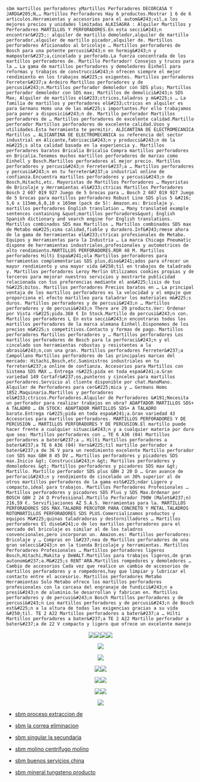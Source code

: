 
```
sbm martillos perforadores yMartillos Perforadores DECORCASA Y JARD&#205;N,… Martillos Perforadores Hay 6 productos.Mostrar 1 6 de 6 articulos.Herramientas y accesorios para el autom&#243;vil,a los mejores precios y unidades limitadas ALKISAGRA : Alquiler Martillos y Perforadores MARTILLOS Y PERFORADORES.En esta secci&#243;n encontrar&#225;: alquiler de martillo demoledor,alquiler de martillo perforador,alquiler de martillo picador,alquiler de. Martillos perforadores Aficionados al bricolaje … Martillos perforadores de Bosch para una potente percusi&#243;n en hormig&#243;n y mamposter&#237;a,cincelado y perforado.La fuerza concentrada de los martillos perforadores de. Martillo Perforador! Consejos y trucos para la … La gama de martillos perforadores y demoledores Einhell para reformas y trabajos de construcci&#243;n ofrecen siempre el mejor rendimiento en los trabajos m&#225;s exigentes. Martillos perforadores Ferreter&#237;a Ardeiro Martillos perforadores y de percusi&#243;n.Martillos perforador demoledor con SDS plus; Martillos perforador demoledor con SDS max; Martillos de demolici&#243;n SDS Max; Alquiler de martillos el&#233;ctricos,taladros y m&#225;s … La familia de martillos y perforadores el&#233;ctricos en alquiler es para Germans Homs una de las m&#225;s importantes.Por ello trabajamos para poner a disposici&#243;n de. Martillo perforador Martillos perforadores de … Martillos perforadores de excelente calidad.Martillo perforador Martillos perforadores de excelente calidad.Usos y utilidades.Esta herramienta te permitir. ALICANTINA DE ELECTROMECANICA Martillos … ALICANTINA DE ELECTROMECANICA su referencia del sector industrial en Alicante,fabricaci&#243;n y producci&#243;n de la m&#225;s alta calidad basada en la experiencia y. Martillos perforadores baratos Bricalia Bricalia Compra martillos perforadores en Bricalia.Tenemos muchos martillos perforadores de marcas como Einhell y Bosch.Martillos perforadores al mejor precio. Martillos perforadores y percusi&#243;n Ferreter&#237;a … Martillos perforadores y percusi&#243;n en tu ferreter&#237;a industrial online de confianza.Encuentra martillos perforadores y percusi&#243;n de Bosch,Hitachi,etc. Mayoristas de Martillos Perforadores … Mayoristas de Bricolaje y Herramientas el&#233;ctricas Martillos Perforadores Bosch 2 607 019 927 Juego de 5 brocas para … Bosch 2 607 019 927 Juego de 5 brocas para martillos perforadores Robust Line SDS plus 5 &#216; 5,6 x 115mm,6,8,10 x 165mm (pack de 5): Amazon.es: Bricolaje y. martillos perforadores English translation … Many translated example sentences containing &quot;martillos perforadores&quot; English Spanish dictionary and search engine for English translations. Martillos combinados SDS max Martillos … Martillos combinados SDS max de Metabo m&#225;xima calidad,fiable y duradero.Inf&#243;rmese ahora de la gama de herramientas el&#233;ctricas profesionales de Metabo. Equipos y Herramientas para la Industria … La marca Chicago Pneumatic dispone de herramientas industriales,profesionales y automotrices de alto rendimiento.MARTILLOS PERFORADORES.RDR 48 M. Martillos perforadores Hilti Espa&#241;ola Martillos perforadores para herramientas complementarias SDS plus,dise&#241;ados para ofrecer un mayor rendimiento y una mayor vida &#250;til en trabajos de taladrado y. Martillos perforadores Leroy Merlin Utilizamos cookies propias y de terceros para mejorar nuestros servicios y mostrarte publicidad relacionada con tus preferencias mediante el an&#225;lisis de tus h&#225;bitos. Martillos perforadores Precios baratos en … La principal ventaja de los martillos perforadores es la velocidad y el empuje que proporciona el efecto martilleo para taladrar los materiales m&#225;s duros. Martillos perforadores y de percusi&#243;n … Martillos perforadores y de percusi&#243;n There are 29 products.Ver: Ordenar por Vista r&#225;pida.368 € In Stock.Martillo de percusi&#243;n con. Martillos perforadores L En esta secci&#243;n encontraras todos los martillos perforadores de la marca alemana Einhell.Disponemos de los precios m&#225;s competitivos.Contacto y formas de pago. Martillos perforadores Martillos perforadores y … Martillos perforadores Los martillos perforadores de Bosch para la perforaci&#243;n y el cincelado son herramientas robustas y resistentes a la abrasi&#243;n,con una gran. Martillos perforadores Ferreter&#237;a Campollano Martillos perforadores de las principales marcas del mercado: Hitachi,Bosch,etc.Suministros industriales en tu ferreter&#237;a online de confianza. Accesorios para Martillos con Sistema SDS MAX … Entrega r&#225;pida en toda espa&#241;a.Gran variedad 149 Cortafr&#237;os,punteros y cinceles para martillos perforadores.Servicio al cliente disponible por chat.ManoMano. Alquiler de Perforadores para cer&#225;mica y … Germans Homs 1852.Maquinaria.Martillos y perforadores el&#233;ctricos.Perforadores.Alquiler de Perforadores &#191;Necesita un perforador para realizar trabajos en obra? ADAPTADOR MARTILLOS SDS+ A TALADRO … EN STOCK: ADAPTADOR MARTILLOS SDS+ A TALADRO barato.Entrega r&#225;pida en toda espa&#241;a.Gran variedad 43 Accesorios para martillos perforadores. MARTILLOS PERFORADORES Y DE PERCUSION … MARTILLOS PERFORADORES Y DE PERCUSION.El martillo puede hacer frente a cualquier situaci&#243;n y a cualquier materia por duro que sea: Martillos perforadores con … TE 6 A36 (04) Martillos perforadores a bater&#237;a … Hilti Martillos perforadores a bater&#237;a TE 6 A36 (04) Vers&#225;til martillo perforador a bater&#237;a de 36 V para un rendimiento excelente Martillo perforador con SDS max GBH 8 45 DV … Martillos perforadores y picadores SDS max.Inicio &gt; Construcci&#243;n &gt; Martillos perforadores y demoledores &gt; Martillos perforadores y picadores SDS max &gt; Martillo. Martillo perforador SDS plus GBH 2 20 D … Gran avance de perforaci&#243;n y rendimiento de cincelado un 30% superior al de otros martillos perforadores de la gama est&#225;ndar Ligero y compacto,ideal para trabajos. Martillos Perforadores Profesionales … Martillos perforadores y picadores SDS Plus y SDS Max.Ordenar por BOSCH GBH 2 24 D Professional.Martillo Perforador 790W (Malet&#237;n) 216,59 €. Servifijaciones AZ S.A.S. Herramientas para la. MARTILLOS PERFORADORES SDS MAX.TALADRO PERCUTOR PARA CONCRETO Y METAL.TALADROS ROTOMARTILLOS PERFORADORES SDS PLUS.Comercializamos productos y equipos M&#225;quinas taladradoras y destornilladores … Martillos perforadores El dise&#241;o de los martillos perforadores para el mercado del bricolaje es similar al de los taladros convencionales,pero incorporan un. Amazon.es: Martillos perforadores: Bricolaje y … Compras en l&#237;nea de Martillos perforadores de una gran selecci&#243;n en la tienda Bricolaje y herramientas. Martillos Perforadores Profesionales … Martillos perforadores ligeros Bosch,Hitachi,Makita y DeWALT.Martillos para trabajos ligeros,de gran autonom&#237;a.M&#225;s RENT'ARA.Martillos rompedores y demoledores … Cambio de accesorios Cada vez que realice un cambio de accesorios de martillos perforadores y o rompedores,hay que limpiar y lubricar el contacto entre el accesorio. Martillos perforadores Metabo Herramientas Solo Metabo ofrece los martillos perforadores profesionales con la carcasa del engranaje de fundici&#243;n a presi&#243;n de aluminio.Se desarrollan y fabrican en. Martillos perforadores y de percusi&#243;n Bosch Martillos perforadores y de percusi&#243;n Los martillos perforadores y de percusi&#243;n de Bosch est&#225;n a la altura de todas las exigencias gracias a su vida &#250;til. TE 2 A22 Martillos perforadores a bater&#237;a … Hilti Martillos perforadores a bater&#237;a TE 2 A22 Martillo perforador a bater&#237;a de 22 V compacto y ligero que ofrece un excelente manejo 
```

<div align="center">

<a href="https://es-mill.shibang-china.com/github&k=sbm+martillos+perforadores+y"><img src="https://static.shibang-china.com/es/mill/index.jpg"></a><a href="https://es-mill.shibang-china.com/materials.htmlgithub&k=sbm+martillos+perforadores+y"><img src="https://static.shibang-china.com/es/mill/materials.jpg"></a><a href="https://es-mill.shibang-china.com/about.htmlgithub&k=sbm+martillos+perforadores+y"><img src="https://static.shibang-china.com/es/mill/about.jpg"></a><a href="https://es-mill.shibang-china.com/contact.htmlgithub&k=sbm+martillos+perforadores+y"><img src="https://static.shibang-china.com/es/mill/contact.jpg"></a>

<a href="https://es-mill.shibang-china.com/github&k=sbm+martillos+perforadores+y"><img src="https://static.shibang-china.com/es/mill/banner.jpg"></a>

<a href="https://swt.shibang-china.com/github&k=sbm+martillos+perforadores+y"><img src="https://static.shibang-china.com/es/mill/chat.jpg"></a>

<a href="https://es-mill.shibang-china.com/products/vertical-roller-mill.htmlgithub&k=sbm+martillos+perforadores+y"><img src="https://static.shibang-china.com/es/mill/vertical.jpg"></a><a href="https://es-mill.shibang-china.com/products/raymond-mill.htmlgithub&k=sbm+martillos+perforadores+y"><img src="https://static.shibang-china.com/es/mill/raymond.jpg"></a>

<a href="https://es-mill.shibang-china.com/products/ultrafine-grinding-mill.htmlgithub&k=sbm+martillos+perforadores+y"><img src="https://static.shibang-china.com/es/mill/ultrafine.jpg"></a><a href="https://es-mill.shibang-china.com/products/trapezium-grinding-mill.htmlgithub&k=sbm+martillos+perforadores+y"><img src="https://static.shibang-china.com/es/mill/trapezium.jpg"></a>

<a href="https://es-mill.shibang-china.com/products/ball-mill.htmlgithub&k=sbm+martillos+perforadores+y"><img src="https://static.shibang-china.com/es/mill/ball.jpg"></a><a href="https://es-mill.shibang-china.com/products/hammer-mill.htmlgithub&k=sbm+martillos+perforadores+y"><img src="https://static.shibang-china.com/es/mill/hammer.jpg"></a>

<a href="https://swt.shibang-china.com/github&k=sbm+martillos+perforadores+y"><img src="https://static.shibang-china.com/es/mill/case.jpg"></a>

</div>


* [sbm proceso extraccion de](sbm%20proceso%20extraccion%20de.md)

* [sbm la correa eliminacion](sbm%20la%20correa%20eliminacion.md)

* [sbm singular la secundaria](sbm%20singular%20la%20secundaria.md)

* [sbm molino centrifugo molino](sbm%20molino%20centrifugo%20molino.md)

* [sbm buenos servicios china](sbm%20buenos%20servicios%20china.md)

* [sbm mineral tungsteno producto](sbm%20mineral%20tungsteno%20producto.md)